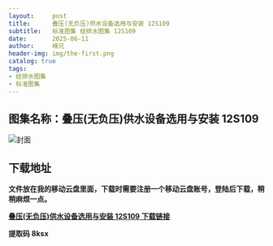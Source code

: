 ```yaml
---
layout:     post
title:      叠压(无负压)供水设备选用与安装 12S109
subtitle:   标准图集 给排水图集 12S109
date:       2025-06-11
author:     峰兄
header-img: img/the-first.png
catalog: true
tags:
- 给排水图集
- 标准图集
---
```

## 图集名称：叠压(无负压)供水设备选用与安装 12S109
![封面](https://pic1.imgdb.cn/item/684964fe58cb8da5c8452e41.jpg)


## 下载地址 ##
**文件放在我的移动云盘里面，下载时需要注册一个移动云盘账号，登陆后下载，稍稍麻烦一点。**  
  
[**叠压(无负压)供水设备选用与安装 12S109 下载链接**](https://caiyun.139.com/w/i/2nQQUyQn9pe29)


**提取码 8ksx**

